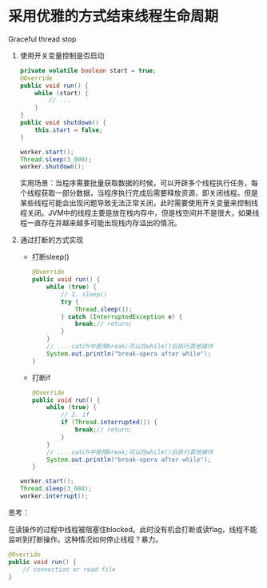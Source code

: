 # 采用优雅的方式结束线程生命周期

Graceful thread stop

1. 使用开关变量控制是否启动

   ```java
   private volatile boolean start = true;
   @Override
   public void run() {
       while (start) {
           // ...
       }
   }
   public void shutdown() {
       this.start = false;
   }
   ```

   ```java
   worker.start();
   Thread.sleep(3_000);
   worker.shutdown();
   ```

   实用场景：当程序需要批量获取数据的时候，可以开辟多个线程执行任务，每个线程获取一部分数据，当程序执行完成后需要释放资源，即关闭线程。但是某些线程可能会出现问题导致无法正常关闭，此时需要使用开关变量来控制线程关闭。JVM中的线程主要是放在栈内存中，但是栈空间并不是很大，如果线程一直存在并越来越多可能出现栈内存溢出的情况。

2. 通过打断的方式实现

   - 打断sleep()

     ```java
     @Override
     public void run() {
         while (true) {
             // 1. sleep()
             try {
                 Thread.sleep(1);
             } catch (InterruptedException e) {
                 break;// return;
             }
         }
         // ... catch中使用break;可以在while()后执行其他操作
         System.out.println("break-opera after while");
     }
     ```

   - 打断if

     ```java
     @Override
     public void run() {
         while (true) {
             // 2. if
             if (Thread.interrupted()) {
                 break;// return;
             }
         }
         // ... catch中使用break;可以在while()后执行其他操作
         System.out.println("break-opera after while");
     }
     ```

   ```java
   worker.start();
   Thread.sleep(3_000);
   worker.interrupt();
   ```



思考：

在读操作的过程中线程被阻塞住blocked。此时没有机会打断或读flag，线程不能监听到打断操作。这种情况如何停止线程？暴力。

```java
@Override
public void run() {
    // connection or read file
}
```


